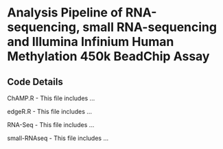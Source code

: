 # Analysis Pipeline of RNA-sequencing, small RNA-sequencing and Illumina Infinium Human Methylation 450k BeadChip Assay

## Code Details

ChAMP.R - This file includes ...

edgeR.R - This file includes ...

RNA-Seq - This file includes ...

small-RNAseq - This file includes ...
